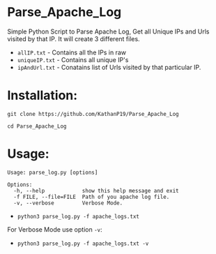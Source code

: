 # Parse_Apache_Log
Simple Python Script to Parse Apache Log, Get all Unique IPs and Urls visited by that IP. It will create 3 different files.

- `allIP.txt` - Contains all the IPs in raw
- `uniqueIP.txt` - Contains all unique IP's
- `ipAndUrl.txt` - Conatains list of Urls visited by that particular IP.

# Installation:
`git clone https://github.com/KathanP19/Parse_Apache_Log`

`cd Parse_Apache_Log`

# Usage:
```
Usage: parse_log.py [options]

Options:
  -h, --help            show this help message and exit
  -f FILE, --file=FILE  Path of you apache log file.
  -v, --verbose         Verbose Mode.
```

- `python3 parse_log.py -f apache_logs.txt`

For Verbose Mode use option `-v`:
- `python3 parse_log.py -f apache_logs.txt -v`
